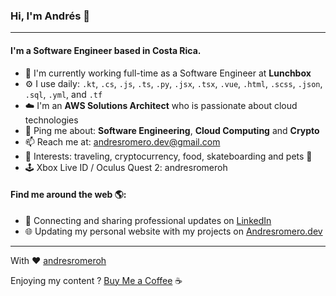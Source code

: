 ### Hi, I'm Andrés 👋
---

#### I'm a Software Engineer based in Costa Rica.

- 🏢 I'm currently working full-time as a Software Engineer at **Lunchbox**
- ⚙️ I use daily: `.kt`, `.cs`, `.js`, `.ts`, `.py`, `.jsx`, `.tsx`, `.vue`, `.html`, `.scss`, `.json`, `.sql`, `.yml`, and `.tf`
- ☁️ I'm an **AWS Solutions Architect** who is passionate about cloud technologies
- 💬 Ping me about: **Software Engineering**, **Cloud Computing** and **Crypto**
- 📫 Reach me at: andresromero.dev@gmail.com
- 🚀 Interests: traveling, cryptocurrency, food, skateboarding and pets 🐶
- 🕹 Xbox Live ID / Oculus Quest 2: andresromeroh

#### Find me around the web 🌎:
- 💼 Connecting and sharing professional updates on <a href="https://www.linkedin.com/in/andresromeroh/">LinkedIn</a>
- 🌐 Updating my personal website with my projects on <a href="https://andresromero.dev/">Andresromero.dev</a>


---

With ❤️ [andresromeroh](https://andresromero.dev/)

Enjoying my content ? [Buy Me a Coffee](https://www.buymeacoffee.com/andresromeroh) ☕️
